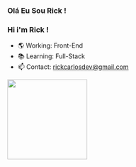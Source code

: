 ### Olá Eu Sou Rick !
### Hi i'm Rick !

- 🌎 Working: Front-End
- 📚 Learning: Full-Stack
- 📫 Contact: rickcarlosdev@gmail.com

<div align="left">
  <a href="https://github.com/rickcarlos">
  <img height="180em" src="https://github-readme-stats.vercel.app/api?username=rickcarlos&show_icons=true&theme=dark&include_all_commits=true&count_private=true"/>
</div>
